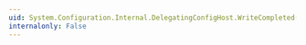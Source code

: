 ```yaml
---
uid: System.Configuration.Internal.DelegatingConfigHost.WriteCompleted(System.String,System.Boolean,System.Object)
internalonly: False
---
```

